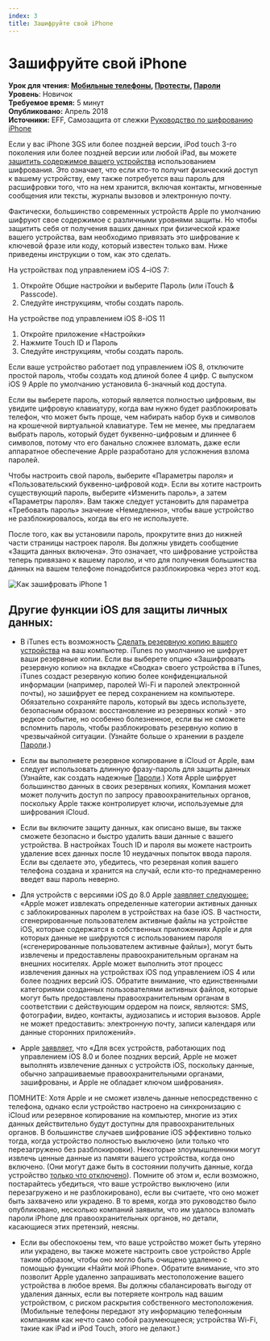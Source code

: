 ```yaml
---
index: 3
title: Зашифруйте свой iPhone
---
```

Зашифруйте свой iPhone
===========================

**Урок для чтения: [Мобильные телефоны](umbrella://communications/mobile-phones), [Протесты](umbrella://work/protests), [Пароли](umbrella://information/passwords)**   
**Уровень**: Новичок   
**Требуемое время:** 5 минут    
**Опубликовано:** Апрель 2018   
**Источники:** EFF, Самозащита от слежки [Руководство по шифрованию iPhone](https://ssd.eff.org/ru/module/%D1%80%D1%83%D0%BA%D0%BE%D0%B2%D0%BE%D0%B4%D1%81%D1%82%D0%B2%D0%BE-%D0%BF%D0%BE-%D1%88%D0%B8%D1%84%D1%80%D0%BE%D0%B2%D0%B0%D0%BD%D0%B8%D1%8E-iphone)   

Если у вас iPhone 3GS или более поздней версии, iPod touch 3-го поколения или более поздней версии или любой iPad, вы можете [защитить содержимое вашего устройства](https://www.apple.com/privacy/privacy-built-in/) использованием шифрования. Это означает, что если кто-то получит физический доступ к вашему устройству, ему также потребуется ваш пароль для расшифровки того, что на нем хранится, включая контакты, мгновенные сообщения или тексты, журналы вызовов и электронную почту.

Фактически, большинство современных устройств Apple по умолчанию шифруют свое содержимое с различными уровнями защиты. Но чтобы защитить себя от получения ваших данных при физической краже вашего устройства, вам необходимо привязать это шифрование к ключевой фразе или коду, который известен только вам. Ниже приведены инструкции о том, как это сделать.

На устройствах под управлением iOS 4–iOS 7:

1.  Откройте Общие настройки и выберите Пароль (или iTouch & Passcode).
2.  Следуйте инструкциям, чтобы создать пароль.

На устройстве под управлением iOS 8-iOS 11

1.  Откройте приложение «Настройки»
2.  Нажмите Touch ID и Пароль
3.  Следуйте инструкциям, чтобы создать пароль.

Если ваше устройство работает под управлением iOS 8, отключите простой пароль, чтобы создать код длиной более 4 цифр. С выпуском iOS 9 Apple по умолчанию установила 6-значный код доступа.

Если вы выберете пароль, который является полностью цифровым, вы увидите цифровую клавиатуру, когда вам нужно будет разблокировать телефон, что может быть проще, чем набирать набор букв и символов на крошечной виртуальной клавиатуре. Тем не менее, мы предлагаем выбрать пароль, который будет буквенно-цифровым и длиннее 6 символов, потому что его банально сложнее взломать, даже если аппаратное обеспечение Apple разработано для усложнения взлома паролей.

Чтобы настроить свой пароль, выберите «Параметры пароля» и «Пользовательский буквенно-цифровой код». Если вы хотите настроить существующий пароль, выберите «Изменить пароль», а затем «Параметры пароля». Вам также следует установить для параметра «Требовать пароль» значение «Немедленно», чтобы ваше устройство не разблокировалось, когда вы его не используете.

После того, как вы установили пароль, прокрутите вниз до нижней части страницы настроек пароля. Вы должны увидеть сообщение «Защита данных включена». Это означает, что шифрование устройства теперь привязано к вашему паролю, и что для получения большинства данных на вашем телефоне понадобится разблокировка через этот код.

![Как зашифровать iPhone 1](howtoencryptyouriphone1.png)

Другие функции iOS для защиты личных данных: 
--------------------------------------------------------------------------------------------------------------------

*   В iTunes есть возможность [Сделать резервную копию вашего устройства](https://support.apple.com/en-us/HT203977) на ваш компьютер. iTunes по умолчанию не шифрует ваши резервные копии. Если вы выберете опцию «Зашифровать резервную копию» на вкладке «Сводка» своего устройства в iTunes, iTunes создаст резервную копию более конфиденциальной информации (например, паролей Wi-Fi и паролей электронной почты), но зашифрует ее перед сохранением на компьютере. Обязательно сохраняйте пароль, который вы здесь используете, безопасным образом: восстановление из резервных копий - это редкое событие, но особенно болезненное, если вы не сможете вспомнить пароль, чтобы разблокировать резервную копию в чрезвычайной ситуации. (Узнайте больше о хранении в разделе [Пароли](umbrella://information/passwords/advanced).)

*   Если вы выполняете резервное копирование в iCloud от Apple, вам следует использовать длинную фразу-пароль для защиты данных (Узнайте, как создать надежные [Пароли](umbrella://information/passwords/beginner).) Хотя Apple шифрует большинство данных в своих резервных копиях, Компания может может получить доступ по запросу правоохранительных органов, поскольку Apple также контролирует ключи, используемые для шифрования iCloud.

*   Если вы включите защиту данных, как описано выше, вы также сможете безопасно и быстро удалить ваши данные с вашего устройства. В настройках Touch ID и пароля вы можете настроить удаление всех данных после 10 неудачных попыток ввода пароля. Если вы сделаете это, убедитесь, что резервная копия вашего телефона создана и хранится на случай, если кто-то преднамеренно введет ваш пароль неверно.

*   Для устройств с версиями iOS до 8.0 Apple [заявляет следующее:](https://web.archive.org/web/20140902203916/http://www.apple.com/legal/more-resources/law-enforcement/) «Apple может извлекать определенные категории активных данных с заблокированных паролем в устройствах на базе iOS. В частности, сгенерированные пользователем активные файлы на устройстве iOS, которые содержатся в собственных приложениях Apple и для которых данные не шифруются с использованием пароля («сгенерированные пользователем активные файлы»), могут быть извлечены и предоставлены правоохранительным органам на внешних носителях. Apple может выполнить этот процесс извлечения данных на устройствах iOS под управлением iOS 4 или более поздних версий iOS. Обратите внимание, что единственными категориями созданных пользователями активных файлов, которые могут быть предоставлены правоохранительным органам в соответствии с действующим ордером на поиск, являются: SMS, фотографии, видео, контакты, аудиозапись и история вызовов. Apple не может предоставить: электронную почту, записи календаря или данные сторонних приложений».

*   Apple [заявляет](https://www.apple.com/legal/privacy/law-enforcement-guidelines-us.pdf), что «Для всех устройств, работающих под управлением iOS 8.0 и более поздних версий, Apple не может выполнять извлечение данных с устройств iOS, поскольку данные, обычно запрашиваемые правоохранительными органами, зашифрованы, и Apple не обладает ключом шифрования».

ПОМНИТЕ: Хотя Apple и не сможет извлечь данные непосредственно с телефона, однако если устройство настроено на синхронизацию с iCloud или резервное копирование на компьютер, многие из этих данных действительно будут доступны для правоохранительных органов. В большинстве случаев шифрование iOS эффективно только тогда, когда устройство полностью выключено (или только что перезагружено без разблокировки). Некоторые злоумышленники могут извлечь ценные данные из памяти вашего устройства, когда оно включено. (Они могут даже быть в состоянии получить данные, когда устройство [только что отключено](https://en.wikipedia.org/wiki/Cold_boot_attack)). Помните об этом и, если возможно, постарайтесь убедиться, что ваше устройство выключено (или перезагружено и не разблокировано), если вы считаете, что оно может быть захвачено или украдено. В то время, когда это руководство было опубликовано, несколько компаний заявили, что им удалось взломать пароли iPhone для правоохранительных органов, но детали, касающиеся этих претензий, неясны.

*   Если вы обеспокоены тем, что ваше устройство может быть утеряно или украдено, вы также можете настроить свое устройство Apple таким образом, чтобы оно могло быть очищено удаленно с помощью функции «Найти мой iPhone». Обратите внимание, что это позволит Apple удаленно запрашивать местоположение вашего устройства в любое время. Вы должны сбалансировать выгоду от удаления данных, если вы потеряете контроль над вашим устройством, с риском раскрытия собственного местоположения. (Мобильные телефоны передают эту информацию телефонным компаниям как нечто само собой разумеющееся; устройства Wi-Fi, такие как iPad и iPod Touch, этого не делают.)
